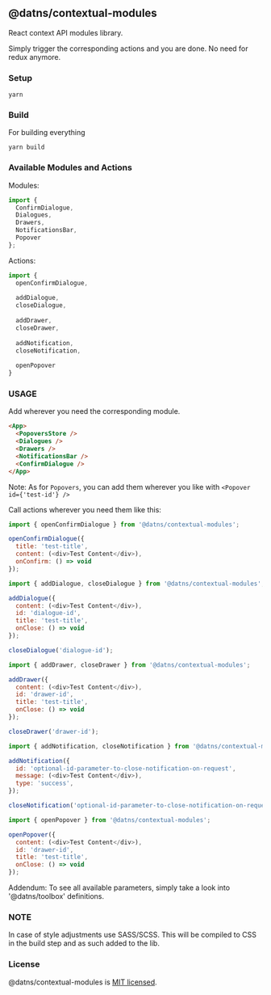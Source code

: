 ## @datns/contextual-modules

React context API modules library. 

Simply trigger the corresponding actions and you are done. No need for redux anymore.

### Setup

```shell
yarn
```

### Build

For building everything

```shell
yarn build
```

### Available Modules and Actions

Modules: 


```javascript
import {
  ConfirmDialogue,
  Dialogues,
  Drawers,
  NotificationsBar,
  Popover
};
```

Actions: 

```javascript
import {
  openConfirmDialogue,
  
  addDialogue,
  closeDialogue,
  
  addDrawer,
  closeDrawer,
  
  addNotification,
  closeNotification,
  
  openPopover
}
```

### USAGE

Add wherever you need the corresponding module.

```html
<App>
  <PopoversStore />
  <Dialogues />
  <Drawers />
  <NotificationsBar />
  <ConfirmDialogue />
</App>
```

Note: As for `Popovers`, you can add them wherever you like with `<Popover id={'test-id'} />`

Call actions wherever you need them like this:

```javascript
import { openConfirmDialogue } from '@datns/contextual-modules';

openConfirmDialogue({
  title: 'test-title',
  content: (<div>Test Content</div>),
  onConfirm: () => void
});
```

```javascript
import { addDialogue, closeDialogue } from '@datns/contextual-modules';

addDialogue({
  content: (<div>Test Content</div>),
  id: 'dialogue-id',
  title: 'test-title',
  onClose: () => void
});

closeDialogue('dialogue-id');
```

```javascript
import { addDrawer, closeDrawer } from '@datns/contextual-modules';

addDrawer({
  content: (<div>Test Content</div>),
  id: 'drawer-id',
  title: 'test-title',
  onClose: () => void
});

closeDrawer('drawer-id');
```

```javascript
import { addNotification, closeNotification } from '@datns/contextual-modules';

addNotification({
  id: 'optional-id-parameter-to-close-notification-on-request', 
  message: (<div>Test Content</div>),
  type: 'success',
});

closeNotification('optional-id-parameter-to-close-notification-on-request');
```

```javascript
import { openPopover } from '@datns/contextual-modules';

openPopover({
  content: (<div>Test Content</div>),
  id: 'drawer-id',
  title: 'test-title',
  onClose: () => void
});
```

Addendum: To see all available parameters, simply take a look into '@datns/toolbox' definitions.

### NOTE

In case of style adjustments use SASS/SCSS. This will be compiled to CSS in the build step and as such added to the lib.

### License

@datns/contextual-modules is [MIT licensed](./LICENSE).
